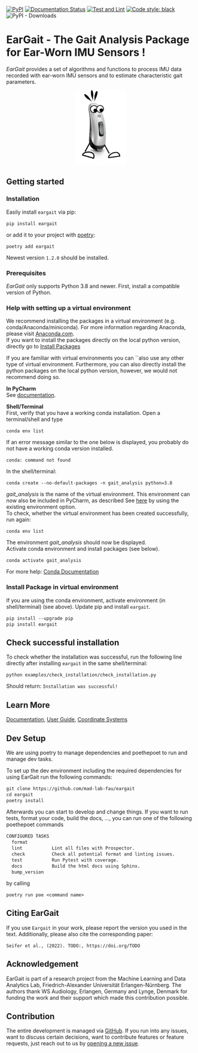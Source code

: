 [![PyPI](https://img.shields.io/pypi/v/eargait)](https://pypi.org/project/eargait/)
[![Documentation Status](https://readthedocs.org/projects/eargait/badge/?version=latest)](https://eargait.readthedocs.io/en/latest/?badge=latest)
[![Test and Lint](https://github.com/mad-lab-fau/eargait/actions/workflows/test-and-lint.yml/badge.svg?branch=main)](https://github.com/mad-lab-fau/eargait/actions/workflows/test-and-lint.yml)
[![Code style: black](https://img.shields.io/badge/code%20style-black-000000.svg)](https://github.com/psf/black)
![PyPI - Downloads](https://img.shields.io/pypi/dm/eargait)

# EarGait - The Gait Analysis Package for Ear-Worn IMU Sensors !

*EarGait* provides a set of algorithms and functions to process IMU data recorded with ear-worn IMU sensors and to 
estimate characteristic gait parameters. 


<p align="center">
  <img src="./docs/_static/logo/WalkingHearingAid.png" height="200"/>
</p>

## Getting started

### Installation

Easily install `eargait` via pip:
```
pip install eargait
```

or add it to your project with [poetry](https://python-poetry.org/):
```
poetry add eargait
```

Newest version `1.2.0` should be installed.

### Prerequisites
*EarGait* only supports Python 3.8 and newer.
First, install a compatible version of Python.

### Help with setting up a virtual environment
We recommend installing the packages in a virtual environment (e.g. conda/Anaconda/miniconda).
For more information regarding Anaconda, please visit [Anaconda.com](https://docs.anaconda.com/anaconda/install/index.html). <br />
If you want to install the packages directly on the local python version, directly go to [Install Packages](#install-packages)  <br />

If you are familiar with virtual environments you can ``also use any other type of virtual environment. 
Furthermore, you can also directly install the python packages on the local python version, however, we would not recommend doing so.

**In PyCharm** <br />
See [documentation](https://www.jetbrains.com/help/pycharm/conda-support-creating-conda-virtual-environment.html).

**Shell/Terminal** <br /> 
First, verify that you have a working conda installation. Open a terminal/shell and type
```
conda env list
```
If an error message similar to the one below is displayed, you probably do not have a working conda version installed. 
```
conda: command not found
```
In the shell/terminal:
```
conda create --no-default-packages -n gait_analysis python=3.8
```
*gait_analysis* is the name of the virtual environment. This environment can now also be included in PyCharm, 
as described See [here](https://www.jetbrains.com/help/pycharm/conda-support-creating-conda-virtual-environment.html) 
by using the existing environment option. <br /> 
To check, whether the virtual environment has been created successfully, run again:
```
conda env list
```
The environment *gait_analysis* should now be displayed.  <br /> 
Activate conda environment and install packages (see below).
 
```
conda activate gait_analysis
```

For more help: [Conda Documentation](https://docs.conda.io/projects/conda/en/latest/user-guide/tasks/manage-environments.html)


### Install Package in virtual environment
If you are using the conda environment, activate environment (in shell/terminal) (see above).
Update pip and install `eargait`.
```
pip install --upgrade pip 
pip install eargait
```

## Check successful installation

To check whether the installation was successful, run the following line directly after installing `eargait` in the same shell/terminal: 
```
python examples/check_installation/check_installation.py
```
Should return: `Installation was successful!`


## Learn More
[Documentation](https://eargait.readthedocs.io/en/latest/),
[User Guide](https://eargait.readthedocs.io/en/latest/guides/index.html#user-guides),
[Coordinate Systems](https://eargait.readthedocs.io/en/latest/guides/index.html)


## Dev Setup
We are using poetry to manage dependencies and poethepoet to run and manage dev tasks. 

To set up the dev environment including the required dependencies for using EarGait run the following commands:
```
git clone https://github.com/mad-lab-fau/eargait
cd eargait
poetry install
```
Afterwards you can start to develop and change things. 
If you want to run tests, format your code, build the docs, ..., 
you can run one of the following poethepoet commands

```
CONFIGURED TASKS
  format         
  lint           Lint all files with Prospector.
  check          Check all potential format and linting issues.
  test           Run Pytest with coverage.
  docs           Build the html docs using Sphinx.
  bump_version   
```
by calling
```
poetry run poe <command name>
```


## Citing EarGait

If you use `Eargait` in your work, please report the version you used in the text. Additionally, please also cite the corresponding paper:

```
Seifer et al., (2022). TODO:, https://doi.org/TODO
```


## Acknowledgement

EarGait is part of a research project from the Machine Learning and Data Analytics Lab, Friedrich-Alexander Universität Erlangen-Nürnberg. The authors thank WS Audiology, Erlangen, Germany and Lynge, Denmark for funding the work and their support which made this contribution possible.


## Contribution

The entire development is managed via [GitHub](https://github.com/mad-lab-fau/eargait).
If you run into any issues, want to discuss certain decisions, want to contribute features or feature requests, just 
reach out to us by [opening a new issue](https://github.com/mad-lab-fau/eargait/issues/new/choose).

